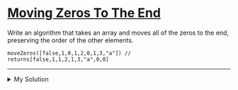# [Moving Zeros To The End](https://www.codewars.com/kata/52597aa56021e91c93000cb0)

Write an algorithm that takes an array and moves all of the zeros to the end, preserving the order of the other
elements.

```
moveZeros([false,1,0,1,2,0,1,3,"a"]) // returns[false,1,1,2,1,3,"a",0,0]
```

---

<details><summary>My Solution</summary>

```js
function moveZeros(arr) {
  const noZeroArr = arr.filter(item => item !== 0)
  const zeroArr = arr.filter(item => item === 0)

  return [...noZeroArr, ...zeroArr]
}
```

</details>
